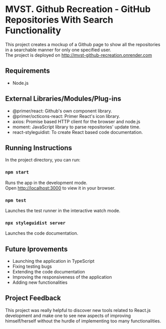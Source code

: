 # MVST. Github Recreation - GitHub Repositories With Search Functionality

This project creates a mockup of a Github page to show all the repositories in a searchable manner for only one specified user.\
The project is deployed on http://mvst-github-recreation.onrender.com

## Requirements
- Node.js

## External Libraries/Modules/Plug-ins
- @primer/react: Github's own component library.
- @primer/octicons-react: Primer React's icon library.
- axios: Promise based HTTP client for the browser and node.js
- moment: JavaScript library to parse repositories' update time.
- react-styleguidist: To create React based code documentation.

## Running Instructions

In the project directory, you can run:

### `npm start`

Runs the app in the development mode.\
Open [http://localhost:3000](http://localhost:3000) to view it in your browser.

### `npm test`

Launches the test runner in the interactive watch mode.

### `npx styleguidist server`

Launches the code documentation.

## Future Iprovements

- Launching the application in TypeScript
- Fixing testing bugs
- Extending the code documentation
- Improving the responsiveness of the application
- Adding new functionalities

## Project Feedback

This project was really helpful to discover new tools related to React.js development and make one to see new aspects of improving himself/herself without the hurdle of implementing too many functionalities.

